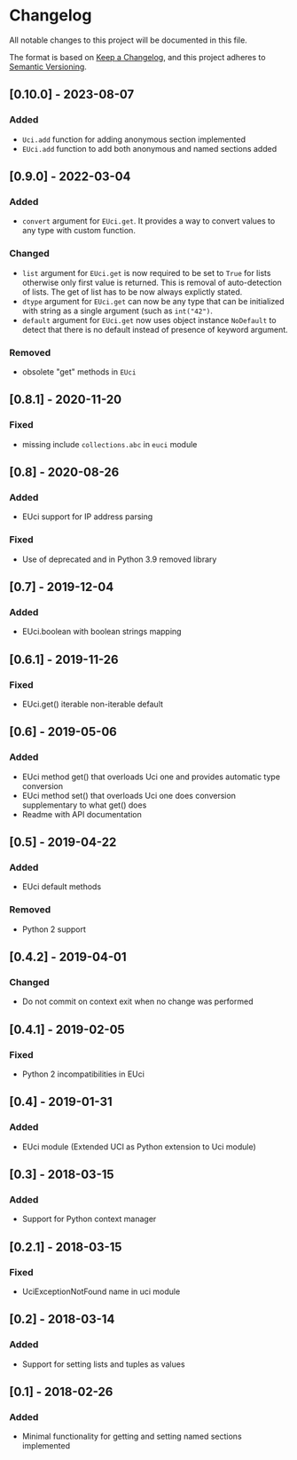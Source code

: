 # Changelog
All notable changes to this project will be documented in this file.

The format is based on [Keep a Changelog](https://keepachangelog.com/en/1.0.0/),
and this project adheres to [Semantic Versioning](https://semver.org/spec/v2.0.0.html).

## [0.10.0] - 2023-08-07
### Added
- `Uci.add` function for adding anonymous section implemented
- `EUci.add` function to add both anonymous and named sections added


## [0.9.0] - 2022-03-04
### Added
- `convert` argument for `EUci.get`. It provides a way to convert values to any
  type with custom function.

### Changed
- `list` argument for `EUci.get` is now required to be set to `True` for lists
  otherwise only first value is returned. This is removal of auto-detection of
  lists. The get of list has to be now always explictly stated.
- `dtype` argument for `EUci.get` can now be any type that can be initialized
  with string as a single argument (such as `int("42")`.
- `default` argument for `EUci.get` now uses object instance `NoDefault` to
  detect that there is no default instead of presence of keyword argument.

### Removed
- obsolete "get" methods in `EUci`


## [0.8.1] - 2020-11-20
### Fixed
- missing include `collections.abc` in `euci` module


## [0.8] - 2020-08-26
### Added
- EUci support for IP address parsing

### Fixed
- Use of deprecated and in Python 3.9 removed library


## [0.7] - 2019-12-04
### Added
- EUci.boolean with boolean strings mapping


## [0.6.1] - 2019-11-26
### Fixed
- EUci.get() iterable non-iterable default


## [0.6] - 2019-05-06
### Added
- EUci method get() that overloads Uci one and provides automatic type conversion
- EUci method set() that overloads Uci one does conversion supplementary to what
  get() does
- Readme with API documentation


## [0.5] - 2019-04-22
### Added
- EUci default methods

### Removed
- Python 2 support


## [0.4.2] - 2019-04-01
### Changed
- Do not commit on context exit when no change was performed


## [0.4.1] - 2019-02-05
### Fixed
- Python 2 incompatibilities in EUci


## [0.4] - 2019-01-31
### Added
- EUci module (Extended UCI as Python extension to Uci module)


## [0.3] - 2018-03-15
### Added
- Support for Python context manager


## [0.2.1] - 2018-03-15
### Fixed
- UciExceptionNotFound name in uci module


## [0.2] - 2018-03-14
### Added
- Support for setting lists and tuples as values


## [0.1] - 2018-02-26
### Added
- Minimal functionality for getting and setting named sections implemented
